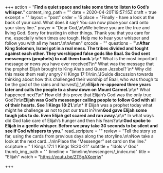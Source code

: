 +++
action = "**Find a quiet space and take some time to listen to God’s whisper.**"
content_img_path = ""
date = 2020-04-20T19:57:15Z
draft = true
excerpt = ""
layout = "post"
order = 15
place = "Finally - have a look at the back of your card. What does it say? You can now place your card onto your story line."
prayer = "Dear God,\n\nWe believe you are the true and living God. Sorry for trusting in other things. Thank you that you care for me, especially when times are tough. Help me to hear your whisper and follow you with all my heart.\n\nAmen"
qrcode = ""
questions = "\n**After King Solomon, Israel got in a real mess. The tribes divided and fought against each other. They worshipped false gods like Baal. So God sent messengers (prophets) to call them back.**\n\n* What is the most important message or news you have ever received?\n* What was the message that the prophet Elijah brought to King Ahab and Queen Jezebel? \n* Why did this make them really angry? (I Kings 17:1)\n\n_\\[Guide discussion towards thinking about how this challenged their worship of Baal, who was though to be the god of the rains and harvest\\]_\n\n**Elijah re-appeared three years later and calls the people to a show down on Mount Carmel.**\n\n* What happened next?\n* How did this prove that Elijah’s God was the only true God?\n\n**Elijah was God’s messenger calling people to follow God with all of their hearts. See 1 Kings 18:21.**\n\n* If Elijah was a prophet today what might he challenge us not to put our trust in?\n\n**God gave Elijah some tough jobs to do. Even Elijah got scared and ran away.**\n\n* In what ways did God take care of Elijah’s hunger and then his fears?\n\n**God spoke to Elijah in a gentle whisper. Before we pray take 30 seconds to be silent and see if God whispers to you.**"
read_scripture = ""
review = "Tell the story so far, using the cards from previous days along the storyline.\n\nNow take a look at the next card…\n\nPlace the “Messenger” set card on the line."
scripture = " 1 Kings 17:1 1 Kings 18:20-21"
subtitle = "Idols v' God"
thumb_img_path = ""
timeline = "timeline/messengers/_index.md"
title = "Elijah"
watch = "https://youtu.be/2T5gAXoerjw"

+++

